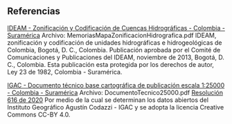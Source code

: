 ## Referencias

[IDEAM - Zonificación y Codificación de Cuencas Hidrográficas - Colombia - Suramérica](http://documentacion.ideam.gov.co/openbiblio/bvirtual/022655/MEMORIASMAPAZONIFICACIONHIDROGRAFICA.pdf)
Archivo: MemoriasMapaZonificacionHidrografica.pdf
IDEAM, zonificación y codificación de unidades hidrográficas e hidrogeológicas de Colombia, Bogotá, D. C., Colombia. Publicación aprobada por el Comité de Comunicaciones y Publicaciones del IDEAM, noviembre de 2013, Bogotá, D. C., Colombia. Esta publicación esta protegida por los derechos de autor, Ley 23 de 1982, Colombia - Suramérica.

[IGAC - Documento técnico base cartográfica de publicación escala 1:25000 - Colombia - Suramérica](https://geoportal.igac.gov.co/contenido/datos-abiertos-cartografia-y-geografia)
Archivo: DocumentoTecnico25000.pdf
[Resolución 616 de 2020](https://igac.gov.co/sites/igac.gov.co/files/normograma/resolucion_616_de_2020.pdf)
Por medio de la cual se determinan los datos abiertos del Instituto Geográfico Agustín Codazzi - IGAC y se adopta la licencia Creative Commons CC-BY 4.0.